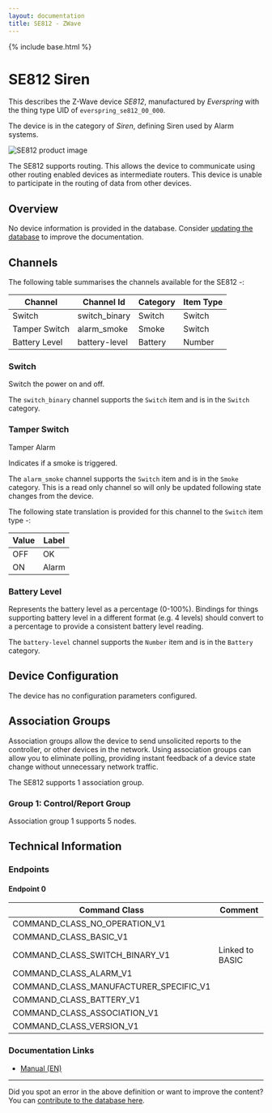```yaml
---
layout: documentation
title: SE812 - ZWave
---
```


{% include base.html %}

# SE812 Siren
This describes the Z-Wave device *SE812*, manufactured by *Everspring* with the thing type UID of ```everspring_se812_00_000```.

The device is in the category of *Siren*, defining Siren used by Alarm systems.

![SE812 product image](https://www.cd-jackson.com/zwave_device_uploads/36/36_default.jpg)


The SE812 supports routing. This allows the device to communicate using other routing enabled devices as intermediate routers.  This device is unable to participate in the routing of data from other devices.

## Overview

No device information is provided in the database. Consider [updating the database](http://www.cd-jackson.com/index.php/zwave/zwave-device-database/zwave-device-list/devicesummary/36) to improve the documentation.

## Channels

The following table summarises the channels available for the SE812 -:

| Channel | Channel Id | Category | Item Type |
|---------|------------|----------|-----------|
| Switch | switch_binary | Switch | Switch | 
| Tamper Switch | alarm_smoke | Smoke | Switch | 
| Battery Level | battery-level | Battery | Number |

### Switch

Switch the power on and off.

The ```switch_binary``` channel supports the ```Switch``` item and is in the ```Switch``` category.

### Tamper Switch

Tamper Alarm

Indicates if a smoke is triggered.

The ```alarm_smoke``` channel supports the ```Switch``` item and is in the ```Smoke``` category. This is a read only channel so will only be updated following state changes from the device.

The following state translation is provided for this channel to the ```Switch``` item type -:

| Value | Label     |
|-------|-----------|
| OFF | OK |
| ON | Alarm |

### Battery Level

Represents the battery level as a percentage (0-100%). Bindings for things supporting battery level in a different format (e.g. 4 levels) should convert to a percentage to provide a consistent battery level reading.

The ```battery-level``` channel supports the ```Number``` item and is in the ```Battery``` category.



## Device Configuration

The device has no configuration parameters configured.

## Association Groups

Association groups allow the device to send unsolicited reports to the controller, or other devices in the network. Using association groups can allow you to eliminate polling, providing instant feedback of a device state change without unnecessary network traffic.

The SE812 supports 1 association group.

### Group 1: Control/Report Group


Association group 1 supports 5 nodes.

## Technical Information

### Endpoints

#### Endpoint 0

| Command Class | Comment |
|---------------|---------|
| COMMAND_CLASS_NO_OPERATION_V1| |
| COMMAND_CLASS_BASIC_V1| |
| COMMAND_CLASS_SWITCH_BINARY_V1| Linked to BASIC|
| COMMAND_CLASS_ALARM_V1| |
| COMMAND_CLASS_MANUFACTURER_SPECIFIC_V1| |
| COMMAND_CLASS_BATTERY_V1| |
| COMMAND_CLASS_ASSOCIATION_V1| |
| COMMAND_CLASS_VERSION_V1| |

### Documentation Links

* [Manual (EN)](https://www.cd-jackson.com/zwave_device_uploads/36/SE812-Indoor-Siren.pdf)

---

Did you spot an error in the above definition or want to improve the content?
You can [contribute to the database here](http://www.cd-jackson.com/index.php/zwave/zwave-device-database/zwave-device-list/devicesummary/36).
